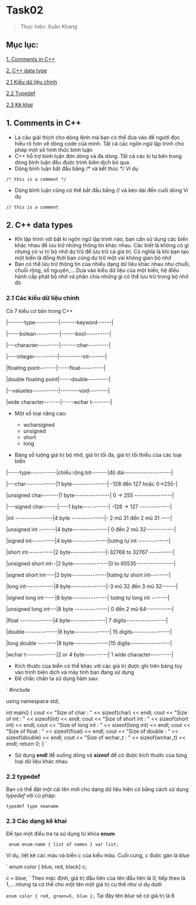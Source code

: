 # Task02

> Thực hiện: Xuân Khang

## Mục lục:

[1. Comments in C++](#comment)

[2. C++ data type](#datatype)

[2.1 Kiểu dữ liệu chính](#kieunguyenthuy)

[2.2 Typedef](#typedef)

[2.3 Kê khai](#kekhai)

## 1. Comments in C++ 

<a name='comment'></a>

- Là câu giải thích cho dòng lệnh mà bạn có thể đưa vào để người đọc hiểu rõ hơn về dòng code của mình. Tất cả các ngôn ngữ lập trình cho phép một số hình thức bình luận 
- C++ hỗ trợ bình luận đơn dòng và đa dòng. Tất cả các kí tự bên trong dòng bình luận đều được trình biên dịch bỏ qua. 
- Dòng bình luận bắt đầu bằng /* và kết thúc */
Ví dụ

`
/* this is a comment */
`
- Dòng bình luận cũng có thể bắt đầu bằng // và kéo dài đến cuối dòng
Ví dụ

`
// this is a comment 
`

## 2. C++ data types

<a name='datatype'></a>

- Khi lập trình với bất kì ngôn ngữ lập trình nào, bạn cần sử dụng các biến khác nhau để lưu trữ những thông tin khác nhau. Các biết là không có gì nhưng có vị trí bộ nhớ dự trữ để lưu trữ cá giá trị. Có nghĩa là khi bạn tạo một biến là đồng thời bạn cũng dự trữ một vài không gian bộ nhớ
- Bạn có thể lưu trữ thông tin của nhiều dạng dữ liệu khác nhau như chuỗi, chuỗi rộng, số nguyên,....Dựa vào kiểu dữ liệu của một biến, hệ điều hành cấp phát bộ nhớ và phân chia những gì có thể lưu trữ trong bộ nhớ đó
### 2.1 Các kiểu dữ liệu chính

<a name='kieunguyenthuy'></a>

Có 7 kiểu cơ bản trong C++

|-------type----------|-------keyword------|

|-----bolean----------|------bool----------|

|---character---------|-------char---------|

|----integer----------|----------int-------|

|floating point-------|-----float----------|

|double floating point|-----double---------|

|--valueles-----------|--------void--------|

|wide character-------|-----wchar t--------|

- Một số loại nâng cao:
	- wcharsigned
	- unsigned
	- short
	- long

- Bảng số lượng giá trị bộ nhớ, giá trị tối đa, giá trị tối thiểu của các loại biến 

|-----type-----------|chiều rộng bit-------|độ dài--------------------|

|---char-------------|1 byte---------------| -128 đến 127 hoặc 0->255-|

|unsigned char-------|1 byte---------------| 0 -> 255 ----------------|

|---signed char------|----1 byte-----------| -128 -> 127 -------------|

|int ----------------|4 byte --------------|- 2 mũ 31 đến 2 mũ 31 ----|

|unsigned int -------|4 byte---------------| 0 đến 2 mũ 32------------|

|signed int----------|4 byte---------------|tương tự int -------------|

|short int-----------|2 byte---------------|-32768 to 32767 ----------|

|unsigned short int--|2 byte---------------|0 to 65535----------------|

|signed short int----|2 byte---------------|tương tự short int--------|

|long int------------|8 byte---------------|-3 mũ 32 đến 3 mũ 32------|

|signed long int-----|8 byte---------------| tương tự long int -------|

|unsigned long int---|8 byte --------------| 0  đến 2 mũ 64-----------|

|float --------------|4 byte---------------| 7 digits-----------------|

|double--------------|8 byte---------------| 15 digits----------------|

|long double --------|8 byte---------------|15 digits-----------------|

|wchar t-------------|2 or 4 byte----------| 1 wide character---------|

- Kích thước của biến có thể khác với các giá trị được ghi trên bảng tùy vào trình biên dịch và máy tính bạn đang sử dụng 
- Để chắc chắn ta sử dụng hàm sau:

`
#include <iostream>

using namespace std;

int main()
{
	cout << "Size of char : " << sizeof(char) << endl;
	cout << "Size of int : " << sizeof(int) << endl;
	cout << "Size of short int : " << sizeof(short int) << endl;
	cout << "Size of long int : " << sizeof(long int) << endl;
	cout << "Size of float : " << sizeof(float) << endl;
	cout << "Size of double : " << sizeof(double) << endl;
	cout << "Size of wchar_t : " << sizeof(wchar_t) << endl;
	return 0;
}
`
- Sử dụng **endl** để xuống dòng và **sizeof** để có được kích thước của từng loại dữ liệu khác nhau

### 2.2  **typedef**

<a name='typedef'></a>

Bạn có thể đặt một cái tên mới cho dạng dữ liệu hiện có bằng cách sử dụng *typedef* với cú pháp:

`typedef type newname`

### 2.3 Các dạng kê khai

<a name='kekhai'></a>

Để tạo một điều tra ta sử dụng từ khóa **enum** 

` enum enum-name { list of names } var list;`

Ví dụ, liệt kê các màu và biến *c* của kiểu màu. Cuối cùng, *c* được gán là *blue*

` 
enum color { blue, red, black} c;

c = blue;
` 
Theo mặc định, giá trị đầu tiên của tên đầu tiên là 0, tiếp theo là 1,... nhưng ta có thể cho một tên một giá trị cụ thể như ví dụ dưới

`
enum color { red, green=5, blue };
`
Tại đây tên *blue* sẽ có giá trị là 6
